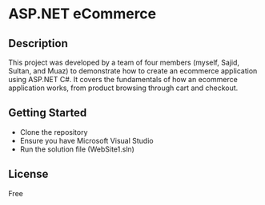 # ASP.NET eCommerce

## Description
This project was developed by a team of four members (myself, Sajid, Sultan, and Muaz) to demonstrate how to create an ecommerce application using ASP.NET C#. It covers the fundamentals of how an ecommerce application works, from product browsing through cart and checkout.

## Getting Started
* Clone the repository
* Ensure you have Microsoft Visual Studio
* Run the solution file (WebSite1.sln)


## License
Free